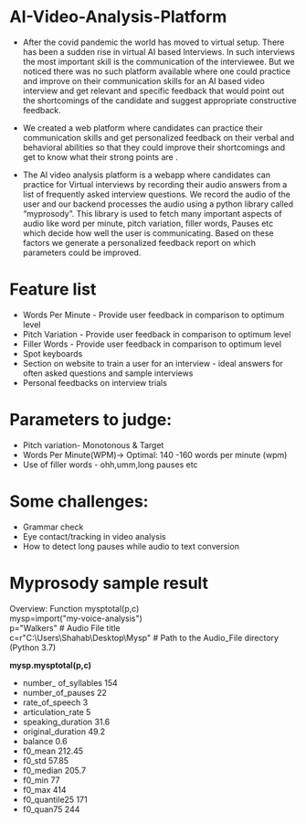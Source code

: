 # AI-Video-Analysis-Platform
* After the covid pandemic the world has moved to virtual setup. There has been a sudden rise in virtual AI based Interviews. In such interviews the most important skill is the communication of the interviewee. But we noticed there was no such platform available where one could practice and improve on their communication skills for an AI based video interview and get relevant and specific feedback that would point out the shortcomings of the candidate and suggest appropriate constructive feedback.</Br>

* We created a web platform where candidates can practice their communication skills and get personalized feedback on their verbal and behavioral abilities so that they could improve their shortcomings and get to know what their strong points are .</Br>

* The AI video analysis platform is a webapp where candidates can practice for Virtual interviews by recording their audio answers from a list of frequently asked interview questions. We record the audio of the user and our backend processes the audio using a python library called “myprosody”. This library is used to fetch many important aspects of audio like word per minute, pitch variation, filler words, Pauses etc which decide how well the user is communicating. Based on these factors we generate a personalized feedback report on which parameters could be improved.</Br>

# Feature list
* Words Per Minute - Provide user feedback in comparison to optimum level </Br>
* Pitch Variation - Provide user feedback in comparison to optimum level </Br>
* Filler Words - Provide user feedback in comparison to optimum level </Br>
* Spot keyboards </Br>
* Section on website to train a user for an interview - ideal answers for often asked questions and sample interviews </Br>
* Personal feedbacks on interview trials </Br>

# Parameters to judge:
* Pitch variation- Monotonous & Target </Br>
* Words Per Minute(WPM)-> Optimal: 140 -160 words per minute (wpm) </Br>
* Use of filler words - ohh,umm,long pauses etc </Br>

# Some challenges:
* Grammar check </Br>
* Eye contact/tracking in video analysis </Br>
* How to detect long pauses while audio to text conversion </Br>

# Myprosody sample result
Overview: Function mysptotal(p,c) </Br>
mysp=import("my-voice-analysis") </Br>
p="Walkers" # Audio File title </Br>
c=r"C:\Users\Shahab\Desktop\Mysp" # Path to the Audio_File directory (Python 3.7) </Br>

**mysp.mysptotal(p,c)** </Br>
* number_ of_syllables 154 </Br>
* number_of_pauses 22 </Br>
* rate_of_speech 3 </Br>
* articulation_rate 5 </Br>
* speaking_duration 31.6 </Br>
* original_duration 49.2 </Br>
* balance 0.6 </Br>
* f0_mean 212.45 </Br>
* f0_std 57.85 </Br>
* f0_median 205.7 </Br>
* f0_min 77 </Br>
* f0_max 414 </Br>
* f0_quantile25 171 </Br>
* f0_quan75 244 </Br>

